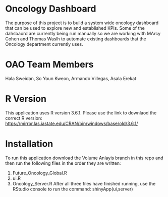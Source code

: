 # Oncology Dashboard
The purpose of this project is to build a system wide oncology dashboard that can be used to explore new and established KPIs.  Some of the dahsbaord are currently being run manually so we are working with MArcy Cohen and Thomas Waslh to automate existing dashboards that the Oncology department currently uses. 

# OAO Team Members
Hala Sweidan, So Youn Kweon, Armando Villegas, Asala Erekat

# R Version
This application uses R version 3.6.1.  Please use the link to downlaod the correct R version: https://mirror.las.iastate.edu/CRAN/bin/windows/base/old/3.6.1/
# Installation
To run this application download the Volume Anlayis branch in this repo and then run the following files in the order they are written:
  1. Future_Oncology_Global.R
  2. ui.R
  3. Oncology_Server.R 
After all three files have finished running, use the RStudio console to run the command: shinyApp(ui,server)

